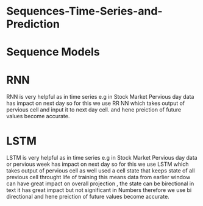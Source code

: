 # Sequences-Time-Series-and-Prediction


# Sequence Models

# RNN
RNN is very helpful as in time series e.g in Stock Market Pervious day data has impact on next day so for this we use RR NN which takes output of pervious cell and input it to next day cell.  and hene preiction of future values become accurate.

# LSTM
LSTM is very helpful as in time series e.g in Stock Market Pervious day data or pervious week has impact on next day so for this we use LSTM which takes output of pervious cell as well used a cell state that keeps state of all previous cell throught life of training this means data from earlier window can have great impact on overall projection , the state can be birectional in text it has great impact but not significant in Numbers therefore we use bi directional and hene preiction of future values become accurate.

